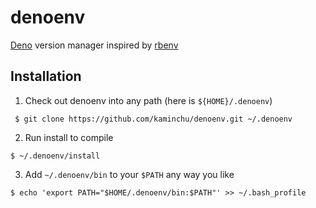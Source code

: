 # denoenv

[Deno](https://deno.land/) version manager inspired by [rbenv](https://github.com/rbenv/rbenv)

## Installation

1. Check out denoenv into any path (here is `${HOME}/.denoenv`)

 ```console
  $ git clone https://github.com/kaminchu/denoenv.git ~/.denoenv
  ```

2. Run install to compile
  ```console
  $ ~/.denoenv/install
  ```

3. Add `~/.denoenv/bin` to your `$PATH` any way you like

  ```console
  $ echo 'export PATH="$HOME/.denoenv/bin:$PATH"' >> ~/.bash_profile
  ```


